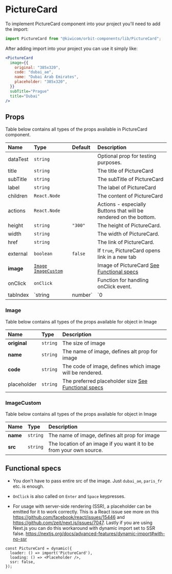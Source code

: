 # PictureCard

To implement PictureCard component into your project you'll need to add the import:

```jsx
import PictureCard from "@kiwicom/orbit-components/lib/PictureCard";
```

After adding import into your project you can use it simply like:

```jsx
<PictureCard
  image={{
    original: "385x320",
    code: "dubai_ae",
    name: "Dubai Arab Emirates",
    placeholder: "385x320",
  }}
  subTitle="Prague"
  title="Dubai"
/>
```

## Props

Table below contains all types of the props available in PictureCard component.

| Name      | Type                                            | Default         | Description                                                                                                                                    |
| :-------- | :---------------------------------------------- | :-------------- | :--------------------------------------------------------------------------------------------------------------------------------------------- |
| dataTest  | `string`                                        |                 | Optional prop for testing purposes.                                                                                                            |
| title     | `string`                                        |                 | The title of PictureCard                                                                                                                       |
| subTitle  | `string`                                        |                 | The subTitle of PictureCard                                                                                                                    |
| label     | `string`                                        |                 | The label of PictureCard                                                                                                                       |
| children  | `React.Node`                                    |                 | The content of PictureCard                                                                                                                     |
| actions   | `React.Node`                                    |                 | Actions - especially Buttons that will be rendered on the bottom.                                                                              |
| height    | `string`                                        | `"300"`         | The height of PictureCard.                                                                                                                     |
| width     | `string`                                        |                 | The width of PictureCard.                                                                                                                      |
| href      | `string`                                        |                 | The link of PictureCard.                                                                                                                       |
| external  | `boolean`                                       | `false`         | If `true`, PictureCard opens link in a new tab                                                                                                 |
| **image** | [`Image`](#Image) [`ImageCustom`](#ImageCustom) |                 | Image of PictureCard [See Functional specs](#functional-specs)                                                                                 |
| onClick   | `onClick`                                       |                 | Function for handling onClick event.                                                                                                           |
| tabIndex  | `string | number`                               | `0 | undefined` | Specifies the tab order of an element. Defaults to `undefined` if there is no content (title, children, etc.) or `href` is set, otherwise `0`. |

### Image

Table below contains all types of the props available for object in Image

| Name         | Type     | Description                                                              |
| :----------- | :------- | :----------------------------------------------------------------------- |
| **original** | `string` | The size of image                                                        |
| **name**     | `string` | The name of image, defines alt prop for image                            |
| **code**     | `string` | The code of image, defines which image will be rendered.                 |
| placeholder  | `string` | The preferred placeholder size [See Functional specs](#functional-specs) |

### ImageCustom

Table below contains all types of the props available for object in Image

| Name     | Type     | Description                                                         |
| :------- | :------- | :------------------------------------------------------------------ |
| **name** | `string` | The name of image, defines alt prop for image                       |
| **src**  | `string` | The location of an image if you want it to be from your own source. |

## Functional specs

- You don't have to pass entire src of the image. Just `dubai_ae`, `paris_fr` etc. is enough.

- `OnClick` is also called on `Enter` and `Space` keypresses.

- For usage with server-side rendering (SSR), a placeholder can be emitted for it to work correctly. This is a React issue see more on this https://github.com/facebook/react/issues/15446 and https://github.com/zeit/next.js/issues/7047.
  Lastly if you are using Next.js you can do this workaround with dynamic import set to SSR false. https://nextjs.org/docs/advanced-features/dynamic-import#with-no-ssr

```
const PictureCard = dynamic({
  loader: () => import('PictureCard'),
  loading: () => <Placeholder />,
  ssr: false,
});
```
